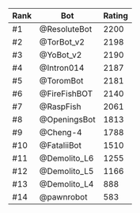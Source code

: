 Rank|Bot|Rating
---|---|---
#1|@ResoluteBot|2200
#2|@TorBot_v2|2198
#3|@YoBot_v2|2190
#4|@Intron014|2187
#5|@ToromBot|2181
#6|@FireFishBOT|2140
#7|@RaspFish|2061
#8|@OpeningsBot|1813
#9|@Cheng-4|1788
#10|@FataliiBot|1510
#11|@Demolito_L6|1255
#12|@Demolito_L5|1166
#13|@Demolito_L4|888
#14|@pawnrobot|583
